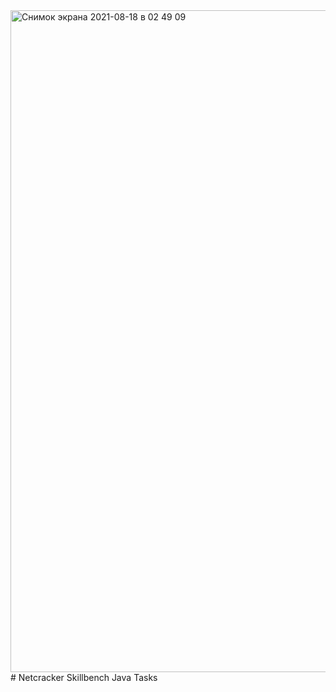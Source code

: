 <img width="1059" alt="Снимок экрана 2021-08-18 в 02 49 09" src="https://user-images.githubusercontent.com/86832867/129815036-4bf73330-80d3-47ca-9cbc-78e39ff9b225.png">
# Netcracker Skillbench Java Tasks
